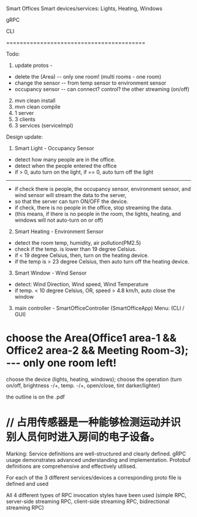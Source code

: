 Smart Offices
Smart devices/services: Lights, Heating, Windows

gRPC

CLI

=========================================

Todo: 
1. update protos -
- delete the (Area) -- only one room! (multi rooms - one room)
- change the sensor -- from temp sensor to environment sensor
- occupancy sensor -- can connect? control? the other streaming (on/off)
2. mvn clean install
3. mvn clean compile
4. 1 server
5. 3 clients
6. 3 services (serviceImpl)


Design update:
1. Smart Light - Occupancy Sensor
- detect how many people are in the office.
- detect when the people entered the office
- if > 0, auto turn on the light, if == 0, auto turn off the light

***
- if check there is people, the occupancy sensor, environment sensor, and wind sensor will stream the data to the server, 
- so that the server can turn ON/OFF the device.
- if check, there is no people in the office, stop streaming the data. 
- (this means, if there is no people in the room, the lights, heating, and windows will not auto-turn on or off)


2. Smart Heating - Environment Sensor 
- detect the room temp, humidity, air pollution(PM2.5)
- check if the temp. is lower than 19 degree Celsius.
- if < 19 degree Celsius, then, turn on the heating device.
- if the temp is > 23 degree Celsius, then auto turn off the heating device.


3. Smart Window - Wind Sensor 
- detect: Wind Direction, Wind speed, Wind Temperature
- if temp. < 10 degree Celsius, OR, speed > 4.8 km/h, auto close the window


3. main controller - SmartOfficeController (SmartOfficeApp)
Menu: (CLI / GUI)
# choose the Area(Office1 area-1 && Office2 area-2 && Meeting Room-3); --- only one room left!
choose the device (lights, heating, windows);
choose the operation (turn on/off, brightness -/+, temp. -/+, open/close, tint darker/lighter)


the outline is on the .pdf

// 占用传感器是一种能够检测运动并识别人员何时进入房间的电子设备。
==========================================

Marking:
Service definitions are well-structured and clearly defined. gRPC usage demonstrates advanced understanding and implementation. Protobuf definitions are comprehensive and effectively utilised.

For each of the 3 different services/devices a corresponding proto file is defined and used

All 4 different types of RPC invocation styles have been used (simple RPC, server-side streaming RPC, client-side streaming RPC, bidirectional streaming RPC)
